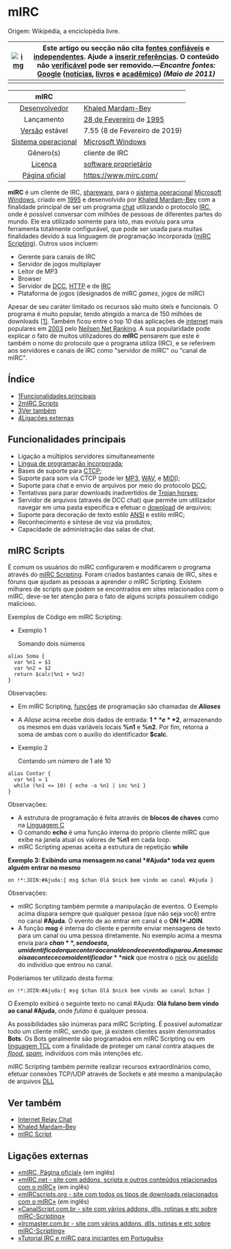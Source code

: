 # mIRC

Origem: Wikipédia, a enciclopédia livre.

| [![img](https://upload.wikimedia.org/wikipedia/commons/thumb/9/97/Question_book.svg/40px-Question_book.svg.png)](https://pt.wikipedia.org/wiki/Ficheiro:Question_book.svg) | Este artigo ou secção **não cita [fontes confiáveis](https://pt.wikipedia.org/wiki/Wikipédia:Fontes_confiáveis) e [independentes](https://pt.wikipedia.org/wiki/Wikipédia:Fontes_independentes)**. Ajude a [inserir referências](https://pt.wikipedia.org/wiki/Wikipédia:REF). O conteúdo não [verificável](https://pt.wikipedia.org/wiki/Wikipédia:Verificabilidade) pode ser removido.—*Encontre fontes:* [Google](https://www.google.com/search?as_eq=wikipedia&as_epq=MIRC) ([notícias](https://www.google.com/search?hl=pt&tbm=nws&q=MIRC&oq=MIRC), [livros](http://books.google.com/books?&as_brr=0&as_epq=MIRC) e [acadêmico](https://scholar.google.com.br/scholar?hl=pt&q=MIRC)) *(Maio de 2011)* |
| ------------------------------------------------------------ | ------------------------------------------------------------ |
|                                                              |                                                              |

|                             mIRC                             |                                                              |
| :----------------------------------------------------------: | ------------------------------------------------------------ |
|  [Desenvolvedor](https://pt.wikipedia.org/wiki/Programador)  | [Khaled Mardam-Bey](https://pt.wikipedia.org/wiki/Khaled_Mardam-Bey) |
|                          Lançamento                          | [28 de Fevereiro](https://pt.wikipedia.org/wiki/28_de_Fevereiro) de [1995](https://pt.wikipedia.org/wiki/1995) |
|    [Versão](https://pt.wikipedia.org/wiki/Versão) estável    | 7.55 (8 de Fevereiro de 2019)                                |
| [Sistema operacional](https://pt.wikipedia.org/wiki/Sistema_operativo) | [Microsoft Windows](https://pt.wikipedia.org/wiki/Microsoft_Windows) |
|                          Gênero(s)                           | cliente de IRC                                               |
| [Licença](https://pt.wikipedia.org/wiki/Licença_de_software) | [software proprietário](https://pt.wikipedia.org/wiki/Software_proprietário) |
|     [Página oficial](https://pt.wikipedia.org/wiki/Site)     | https://www.mirc.com/                                        |

**mIRC** é um cliente de IRC, [shareware](https://pt.wikipedia.org/wiki/Shareware), para o [sistema operacional](https://pt.wikipedia.org/wiki/Sistema_operacional) [Microsoft Windows](https://pt.wikipedia.org/wiki/Microsoft_Windows), criado em [1995](https://pt.wikipedia.org/wiki/1995) e desenvolvido por [Khaled Mardam-Bey](https://pt.wikipedia.org/wiki/Khaled_Mardam-Bey) com a finalidade principal de ser um programa [chat](https://pt.wikipedia.org/wiki/Chat) utilizando o protocolo [IRC](https://pt.wikipedia.org/wiki/IRC), onde é possível conversar com milhões de pessoas de diferentes partes do mundo. Ele era utilizado somente para isto, mas evoluiu para uma ferramenta totalmente configurável, que pode ser usada para muitas finalidades devido à sua linguagem de programação incorporada ([mIRC Scripting](https://pt.wikipedia.org/wiki/MIRC_Script)). Outros usos incluem:

- Gerente para canais de IRC
- Servidor de jogos multiplayer
- Leitor de MP3
- Browser
- Servidor de [DCC](https://pt.wikipedia.org/wiki/DCC), [HTTP](https://pt.wikipedia.org/wiki/HTTP) e de [IRC](https://pt.wikipedia.org/wiki/IRC)
- Plataforma de jogos (designados de mIRC *games*, jogos de mIRC)

Apesar de seu caráter limitado os recursos são muito úteis e funcionais. O programa é muito popular, tendo atingido a marca de 150 milhões de downloads [[1\]](http://www.mirc.com/news.html). Também ficou entre o top 10 das aplicações de [internet](https://pt.wikipedia.org/wiki/Internet) mais populares em [2003](https://pt.wikipedia.org/wiki/2003) pelo [Neilsen Net Ranking](http://www.internetnews.com/stats/article.php/3096631). A sua popularidade pode explicar o fato de muitos utilizadores do **mIRC** pensarem que este é também o nome do protocolo que o programa utiliza (IRC), e se referirem aos servidores e canais de IRC como "servidor de mIRC" ou "canal de mIRC".

## Índice



- [1Funcionalidades principais](https://pt.wikipedia.org/wiki/MIRC#Funcionalidades_principais)
- [2mIRC Scripts](https://pt.wikipedia.org/wiki/MIRC#mIRC_Scripts)
- [3Ver também](https://pt.wikipedia.org/wiki/MIRC#Ver_também)
- [4Ligações externas](https://pt.wikipedia.org/wiki/MIRC#Ligações_externas)

## Funcionalidades principais

- Ligação a múltiplos servidores simultaneamente
- [Língua de programação incorporada](https://pt.wikipedia.org/wiki/MIRC_Script);
- Bases de suporte para [CTCP](https://pt.wikipedia.org/w/index.php?title=CTCP&action=edit&redlink=1);
- Suporte para som via CTCP (pode ler [MP3](https://pt.wikipedia.org/wiki/MP3), [WAV](https://pt.wikipedia.org/wiki/WAV), e [MIDI](https://pt.wikipedia.org/wiki/MIDI));
- Suporte para chat e envio de arquivos por meio do protocolo [DCC](https://pt.wikipedia.org/wiki/Direct_Client-to-Client);
- Tentativas para parar downloads inadvertidos de [Trojan horses](https://pt.wikipedia.org/wiki/Trojan_horse);
- Servidor de arquivos (através de DCC chat) que permite um utilizador navegar em uma pasta específica e efetuar o [download](https://pt.wikipedia.org/wiki/Download) de arquivos;
- Suporte para decoração de texto estilo [ANSI](https://pt.wikipedia.org/w/index.php?title=ANSI_escape_code&action=edit&redlink=1) e estilo mIRC;
- Reconhecimento e síntese de voz via produtos;
- Capacidade de administração das salas de chat.

## mIRC Scripts

É comum os usuários do mIRC configurarem e modificarem o programa através do [mIRC Scripting](https://pt.wikipedia.org/wiki/MIRC_Script). Foram criados bastantes canais de IRC, sites e fóruns que ajudam as pessoas a aprender o mIRC Scripting. Existem milhares de scripts que podem se encontrados em sites relacionados com o mIRC, deve-se ter atenção para o fato de alguns scripts possuírem código malicioso.

Exemplos de Código em mIRC Scripting:

- Exemplo 1

  Somando dois números

```
alias Soma {
  var %n1 = $1
  var %n2 = $2
  return $calc(%n1 + %n2)
}
```

Observações:

- Em mIRC Scripting, [funções](https://pt.wikipedia.org/wiki/Funções) de programação são chamadas de ***Aliases***
- A *Aliase* acima recebe dois dados de entrada: **$1** e **$2**, armazenando os mesmos em duas variáveis locais **%n1** e **%n2**. Por fim, retorna a soma de ambas com o auxílio do identificador **$calc**.

- Exemplo 2

  Contando um número de 1 até 10

```
alias Contar {
  var %n1 = 1
  while (%n1 <= 10) { echo -a %n1 | inc %n1 }
}
```

Observações:

- A estrutura de programação é feita através de **blocos de chaves** como na [Linguagem C](https://pt.wikipedia.org/wiki/Linguagem_C)
- O comando **echo** é uma função interna do próprio cliente mIRC que exibe na janela atual os valores de **%n1** em cada loop.
- mIRC Scripting apenas aceita a estrutura de repetição **while**

**Exemplo 3: Exibindo uma mensagem no canal \*#Ajuda\* toda vez quem alguém entrar no mesmo**

```
on !*:JOIN:#Ajuda:{ msg $chan Olá $nick bem vindo ao canal #Ajuda }
```

Observações:

- mIRC Scripting também permite a manipulação de eventos. O Exemplo acima dispara sempre que qualquer pessoa (que não seja você) entre no canal **#Ajuda**. O evento de ao entrar em canal é o **ON !\*:JOIN**.
- A função **msg** é interna do cliente e permite enviar mensagens de texto para um canal ou uma pessoa diretamente. No exemplo acima a mesma envia para **$chan**, sendo esta, um identificador que conterá o canal de onde o evento disparou. A mesma coisa acontece com o identificador **$nick** que mostra o [nick](https://pt.wikipedia.org/wiki/Nick) ou [apelido](https://pt.wikipedia.org/wiki/Apelido) do indivíduo que entrou no canal.

Poderíamos ter utilizado desta forma:

```
on !*:JOIN:#Ajuda:{ msg $chan Olá $nick bem vindo ao canal $chan }
```

O Exemplo exibirá o seguinte texto no canal #Ajuda: **Olá fulano bem vindo ao canal #Ajuda**, onde *fulano* é qualquer pessoa.

As possibilidades são inúmeras para mIRC Scripting. É possível automatizar todo um cliente mIRC, sendo que, já existem clientes assim denominados **Bots**. Os Bots geralmente são programados em mIRC Scripting ou em [linguagem TCL](https://pt.wikipedia.org/wiki/Linguagem_TCL) com a finalidade de proteger um canal contra ataques de *[flood](https://pt.wikipedia.org/wiki/Flood)*, *[spam](https://pt.wikipedia.org/wiki/Spam)*, indivíduos com más intenções etc.

mIRC Scripting também permite realizar recursos extraordinários como, efetuar conexões TCP/UDP através de Sockets e até mesmo a manipulação de arquivos [DLL](https://pt.wikipedia.org/wiki/Dynamic_Link_Library)

## Ver também

- [Internet Relay Chat](https://pt.wikipedia.org/wiki/Internet_Relay_Chat)
- [Khaled Mardam-Bey](https://pt.wikipedia.org/wiki/Khaled_Mardam-Bey)
- [mIRC Script](https://pt.wikipedia.org/wiki/MIRC_Script)

## Ligações externas

- [«mIRC, Página oficial»](http://www.mirc.com/) (em inglês)
- [«mIRC.net - site com addons, scripts e outros conteúdos relacionados com o mIRC»](http://www.mirc.net/) (em inglês)
- [«mIRCscripts.org - site com todos os tipos de downloads relacionados com o mIRC»](http://www.mircscripts.org/) (em inglês)
- [«CanalScript.com.br - site com vários addons, dlls, rotinas e etc sobre mIRC-Scripting»](http://www.canalscript.com.br/)
- [«Ircmaster.com.br - site com vários addons, dlls, rotinas e etc sobre mIRC-Scripting»](http://www.ircmaster.com.br/)
- [«Tutorial IRC e mIRC para iniciantes em Português»](http://voltamirc.hub4ever.org/)